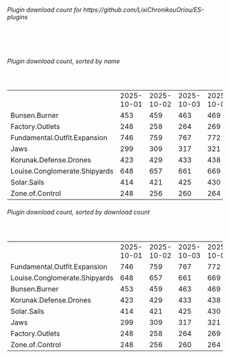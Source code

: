 <h6>Plugin download count for https://github.com/LixiChronikouOriou/ES-plugins</h6><br>
<br>
<h6>Plugin download count, sorted by name</h6><sub><sup><br>
<table>
	<tr>
		<td></td>
		<td>2025-10-01</td>
		<td>2025-10-02</td>
		<td>2025-10-03</td>
		<td>2025-10-04</td>
		<td>2025-10-05</td>
		<td>2025-10-06</td>
		<td>2025-10-07</td>
		<td>today +</td>
	</tr>
	<tr>
		<td>Bunsen.Burner</td>
		<td>453</td>
		<td>459</td>
		<td>463</td>
		<td>469</td>
		<td>476</td>
		<td>481</td>
		<td>482</td>
		<td>+ 1</td>
	</tr>
	<tr>
		<td>Factory.Outlets</td>
		<td>248</td>
		<td>258</td>
		<td>264</td>
		<td>269</td>
		<td>276</td>
		<td>280</td>
		<td>281</td>
		<td>+ 1</td>
	</tr>
	<tr>
		<td>Fundamental.Outfit.Expansion</td>
		<td>746</td>
		<td>759</td>
		<td>767</td>
		<td>772</td>
		<td>788</td>
		<td>795</td>
		<td>796</td>
		<td>+ 1</td>
	</tr>
	<tr>
		<td>Jaws</td>
		<td>299</td>
		<td>309</td>
		<td>317</td>
		<td>321</td>
		<td>334</td>
		<td>338</td>
		<td>339</td>
		<td>+ 1</td>
	</tr>
	<tr>
		<td>Korunak.Defense.Drones</td>
		<td>423</td>
		<td>429</td>
		<td>433</td>
		<td>438</td>
		<td>445</td>
		<td>449</td>
		<td>450</td>
		<td>+ 1</td>
	</tr>
	<tr>
		<td>Louise.Conglomerate.Shipyards</td>
		<td>648</td>
		<td>657</td>
		<td>661</td>
		<td>669</td>
		<td>683</td>
		<td>687</td>
		<td>688</td>
		<td>+ 1</td>
	</tr>
	<tr>
		<td>Solar.Sails</td>
		<td>414</td>
		<td>421</td>
		<td>425</td>
		<td>430</td>
		<td>438</td>
		<td>442</td>
		<td>443</td>
		<td>+ 1</td>
	</tr>
	<tr>
		<td>Zone.of.Control</td>
		<td>248</td>
		<td>256</td>
		<td>260</td>
		<td>264</td>
		<td>271</td>
		<td>276</td>
		<td>277</td>
		<td>+ 1</td>
	</tr>
</table>
</sub></sup>
<h6>Plugin download count, sorted by download count</h6><sub><sup><br>
<table>
	<tr>
		<td></td>
		<td>2025-10-01</td>
		<td>2025-10-02</td>
		<td>2025-10-03</td>
		<td>2025-10-04</td>
		<td>2025-10-05</td>
		<td>2025-10-06</td>
		<td>2025-10-07</td>
		<td>today +</td>
	</tr>
	<tr>
		<td>Fundamental.Outfit.Expansion</td>
		<td>746</td>
		<td>759</td>
		<td>767</td>
		<td>772</td>
		<td>788</td>
		<td>795</td>
		<td>796</td>
		<td>+ 1</td>
	</tr>
	<tr>
		<td>Louise.Conglomerate.Shipyards</td>
		<td>648</td>
		<td>657</td>
		<td>661</td>
		<td>669</td>
		<td>683</td>
		<td>687</td>
		<td>688</td>
		<td>+ 1</td>
	</tr>
	<tr>
		<td>Bunsen.Burner</td>
		<td>453</td>
		<td>459</td>
		<td>463</td>
		<td>469</td>
		<td>476</td>
		<td>481</td>
		<td>482</td>
		<td>+ 1</td>
	</tr>
	<tr>
		<td>Korunak.Defense.Drones</td>
		<td>423</td>
		<td>429</td>
		<td>433</td>
		<td>438</td>
		<td>445</td>
		<td>449</td>
		<td>450</td>
		<td>+ 1</td>
	</tr>
	<tr>
		<td>Solar.Sails</td>
		<td>414</td>
		<td>421</td>
		<td>425</td>
		<td>430</td>
		<td>438</td>
		<td>442</td>
		<td>443</td>
		<td>+ 1</td>
	</tr>
	<tr>
		<td>Jaws</td>
		<td>299</td>
		<td>309</td>
		<td>317</td>
		<td>321</td>
		<td>334</td>
		<td>338</td>
		<td>339</td>
		<td>+ 1</td>
	</tr>
	<tr>
		<td>Factory.Outlets</td>
		<td>248</td>
		<td>258</td>
		<td>264</td>
		<td>269</td>
		<td>276</td>
		<td>280</td>
		<td>281</td>
		<td>+ 1</td>
	</tr>
	<tr>
		<td>Zone.of.Control</td>
		<td>248</td>
		<td>256</td>
		<td>260</td>
		<td>264</td>
		<td>271</td>
		<td>276</td>
		<td>277</td>
		<td>+ 1</td>
	</tr>
</table>
</sub></sup>
